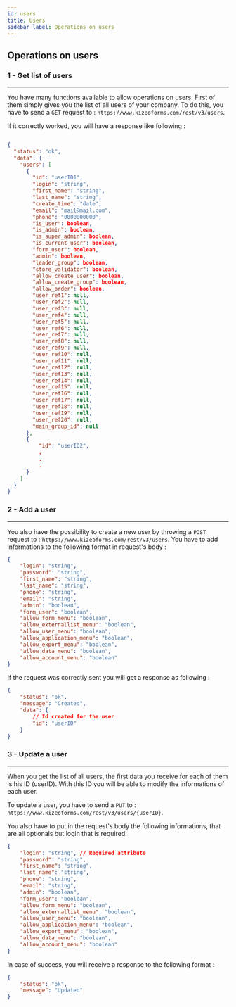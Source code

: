 ```yaml
---
id: users
title: Users
sidebar_label: Operations on users
---
```


## Operations on users

### 1 - Get list of users

---

You have many functions available to allow operations on users. First of them simply gives you the list of all users of your company.
To do this, you have to send a `GET` request to : `https://www.kizeoforms.com/rest/v3/users`.

If it correctly worked, you will have a response like following :

```json

{
  "status": "ok",
  "data": {
    "users": [
      {
        "id": "userID1",
        "login": "string",
        "first_name": "string",
        "last_name": "string",
        "create_time": "date",
        "email": "mail@mail.com",
        "phone": "0000000000",
        "is_user": boolean,
        "is_admin": boolean,
        "is_super_admin": boolean,
        "is_current_user": boolean,
        "form_user": boolean,
        "admin": boolean,
        "leader_group": boolean,
        "store_validator": boolean,
        "allow_create_user": boolean,
        "allow_create_group": boolean,
        "allow_order": boolean,
        "user_ref1": null,
        "user_ref2": null,
        "user_ref3": null,
        "user_ref4": null,
        "user_ref5": null,
        "user_ref6": null,
        "user_ref7": null,
        "user_ref8": null,
        "user_ref9": null,
        "user_ref10": null,
        "user_ref11": null,
        "user_ref12": null,
        "user_ref13": null,
        "user_ref14": null,
        "user_ref15": null,
        "user_ref16": null,
        "user_ref17": null,
        "user_ref18": null,
        "user_ref19": null,
        "user_ref20": null,
        "main_group_id": null
      },
      {
          "id": "userID2",
          .
          .
          .
      }
    ]
  }
}

```

### 2 - Add a user

---

You also have the possibility to create a new user by throwing a `POST` request to : `https://www.kizeoforms.com/rest/v3/users`.
You have to add informations to the following format in request's body :

```json
{
    "login": "string",
    "password": "string",
    "first_name": "string",
    "last_name": "string",
    "phone": "string",
    "email": "string",
    "admin": "boolean",
    "form_user": "boolean",
    "allow_form_menu": "boolean",
    "allow_externallist_menu": "boolean",
    "allow_user_menu": "boolean",
    "allow_application_menu": "boolean",
    "allow_export_menu": "boolean",
    "allow_data_menu": "boolean",
    "allow_account_menu": "boolean"
}
```

If the request was correctly sent you will get a response as following :

```json
{
    "status": "ok",
    "message": "Created",
    "data": {
        // Id created for the user
        "id": "userID"
    }
}
```

### 3 - Update a user

---

When you get the list of all users, the first data you receive for each of them is his ID (userID).
With this ID you will be able to modify the informations of each user.

To update a user, you have to send a `PUT` to : `https://www.kizeoforms.com/rest/v3/users/{userID}`.

You also have to put in the request's body the following informations, that are all optionals but login that is required.

```json
{
    "login": "string", // Required attribute
    "password": "string",
    "first_name": "string",
    "last_name": "string",
    "phone": "string",
    "email": "string",
    "admin": "boolean",
    "form_user": "boolean",
    "allow_form_menu": "boolean",
    "allow_externallist_menu": "boolean",
    "allow_user_menu": "boolean",
    "allow_application_menu": "boolean",
    "allow_export_menu": "boolean",
    "allow_data_menu": "boolean",
    "allow_account_menu": "boolean"
}
```

In case of success, you will receive a response to the following format :

```json
{
    "status": "ok",
    "message": "Updated"
}
```
